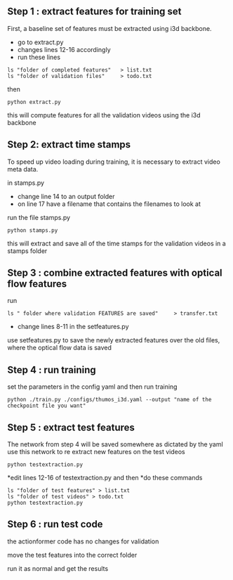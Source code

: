 
## Step 1 : extract features for training set

First, a baseline set of features must be extracted using i3d backbone.

* go to extract.py
* changes lines 12-16 accordingly
* run these lines

```shell
ls "folder of completed features"   > list.txt
ls "folder of validation files"     > todo.txt
```
then

```shell
python extract.py
```

this will compute features for all the validation videos using the i3d backbone




## Step 2: extract time stamps

To speed up video loading during training, it is necessary to extract video meta data.

in stamps.py
* change line 14 to an output folder
* on line 17 have a filename that contains the filenames to look at

run the file stamps.py
```shell
python stamps.py
```

this will extract and save all of the time stamps for the validation videos in a stamps folder






## Step 3 : combine extracted features with optical flow features

run

```shell
ls " folder where validation FEATURES are saved"     > transfer.txt
```

* change lines 8-11 in the setfeatures.py

use setfeatures.py to save the newly extracted features over the old files, where the optical flow data is saved





## Step 4 : run training

set the parameters in the config yaml and then run training

```shell
python ./train.py ./configs/thumos_i3d.yaml --output "name of the checkpoint file you want"
```



## Step 5 : extract test features

The network from step 4 will be saved somewhere as dictated by the yaml
use this network to re extract new features on the test videos

```shell
python testextraction.py
```

*edit lines 12-16 of testextraction.py and then
*do  these commands
```shell
ls "folder of test features" > list.txt
ls "folder of test videos" > todo.txt
python testextraction.py
```





## Step 6 : run test code

the actionformer code has no changes for validation

move the test features into the correct folder

run it as normal and get the results



